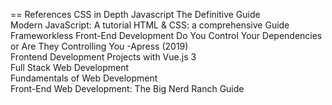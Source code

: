 == References
CSS in Depth
Javascript The Definitive Guide  
Modern JavaScript: A tutorial
HTML & CSS: a comprehensive Guide  
Frameworkless Front-End Development Do You Control Your Dependencies or Are They Controlling You -Apress (2019)  
Frontend Development Projects with Vue.js 3  
Full Stack Web Development  
Fundamentals of Web Development  
Front-End Web Development: The Big Nerd Ranch Guide